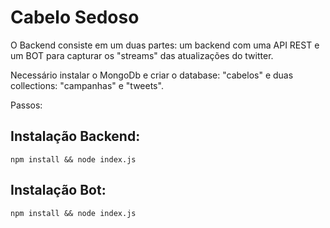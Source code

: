 
# Cabelo Sedoso

O Backend consiste em um duas partes: um backend com uma API REST e um BOT para capturar os "streams" das atualizações do twitter.

Necessário instalar o MongoDb e criar o database: "cabelos" e duas collections: "campanhas" e "tweets".

Passos:

## Instalação Backend:

`npm install && node index.js`

## Instalação Bot: 

`npm install && node index.js`
